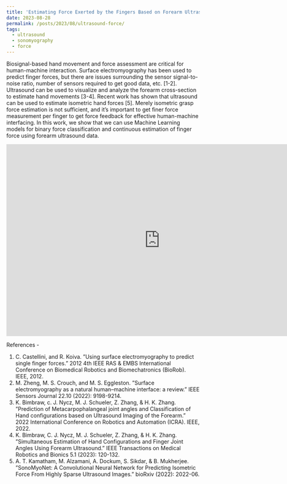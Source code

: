 ```yaml
---
title: 'Estimating Force Exerted by the Fingers Based on Forearm Ultrasound'
date: 2023-08-28
permalink: /posts/2023/08/ultrasound-force/
tags:
  - ultrasound
  - sonomyography
  - force
---
```


<!--permalink: /posts/2012/08/blog-post-4/-->

<p>Biosignal-based hand movement and force assessment are critical for human-machine interaction. Surface electromyography has been used to predict finger forces, but there are issues surrounding the sensor signal-to-noise ratio, number of sensors required to get good data, etc. [1-2]. Ultrasound can be used to visualize and analyze the forearm cross-section to estimate hand movements [3-4]. Recent work has shown that ultrasound can be used to estimate isometric hand forces [5]. Merely isometric grasp force estimation is not sufficient, and it’s important to get finer force measurement per finger to get force feedback for effective human-machine interfacing. In this work, we show that we can use Machine Learning models for binary force classification and continuous estimation of finger force using forearm ultrasound data.</p>
  
<embed src="https://media.geeksforgeeks.org/wp-content/cdn-uploads/20210101201653/PDF.pdf" width="800" height="500">

<p>
References - 
<ol>
  <li>C. Castellini, and R. Koiva. ”Using surface electromyography to predict single finger forces.” 2012 4th IEEE RAS & EMBS International Conference on Biomedical Robotics and Biomechatronics (BioRob). IEEE, 2012.</li>
  <li>M. Zheng, M. S. Crouch, and M. S. Eggleston. ”Surface electromyography as a natural human–machine interface: a review.” IEEE Sensors Journal 22.10 (2022): 9198-9214.</li>
  <li>K. Bimbraw, c. J. Nycz, M. J. Schueler, Z. Zhang, & H. K. Zhang. ”Prediction of Metacarpophalangeal joint angles and Classification of Hand configurations based on Ultrasound Imaging of the Forearm.” 2022 International Conference on Robotics and Automation (ICRA). IEEE, 2022.</li>
  <li>K. Bimbraw, C. J. Nycz, M. J. Schueler, Z. Zhang, & H. K. Zhang. ”Simultaneous Estimation of Hand Configurations and Finger Joint Angles Using Forearm Ultrasound.” IEEE Transactions on Medical Robotics and Bionics 5.1 (2023): 120-132.</li>
  <li>A. T. Kamatham, M. Alzamani, A. Dockum, S. Sikdar, & B. Mukherjee. ”SonoMyoNet: A Convolutional Neural Network for Predicting Isometric Force From Highly Sparse Ultrasound Images.” bioRxiv (2022): 2022-06.</li></ol></p>
